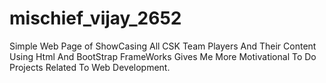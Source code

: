 # mischief_vijay_2652
Simple Web Page of  ShowCasing All CSK Team Players And Their Content Using Html And BootStrap FrameWorks Gives Me More Motivational To Do Projects  Related To Web Development.
